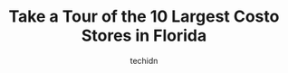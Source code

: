 ---
layout: ampstory
image: https://i0.wp.com/paketmu.com/wp-content/uploads/2023/06/costco-wholesale-0-in-florida-1686365026.jpeg?resize=640,853
author: techidn
featured: false
description: Explore the diverse Costo Store scene in Florida, home to an incredible selection of 10 establishments catering to every taste. Whether youre in search of iconic favorites or undiscovered t
title: Take a Tour of the 10 Largest Costo Stores in Florida
cover:
   title: Take a Tour of the 10 Largest Costo Stores in Florida
   subtitle: RICKPATE
   background: https://paketmu.com/wp-content/uploads/2023/06/costco-wholesale-0-in-florida-1686365026.jpeg

pages: 
 - layout: thirds
   top: <h1>#1 Costco Wholesale, Orlando</h1>
   bottom: "<p>This is a members only store. You save money here by buying in bulk. They have many, many items to buy here from food, office  supplies, electronics, home security, jewel</p>"
   background: https://paketmu.com/wp-content/uploads/2023/06/costco-wholesale-1-in-florida-1686365027.jpeg
   backgroundblur: true
 - layout: thirds
   top: <h1>#2 Costco Wholesale</h1>
   bottom: "<p>Love Costco. Great prices and quality products. Will always go back for great deals for me and my family.</p>"
   background: https://paketmu.com/wp-content/uploads/2023/06/costco-wholesale-2-in-florida-1686365028.jpeg
   cta:
      link: https://paketmu.com/take-a-tour-of-the-10-largest-costo-stores-in-florida/
      text: Take a Tour of the 10 Largest Costo Stores in Florida
 - layout: thirds
   top: <h1>#3 Costco Wholesale</h1>
   bottom: "<p>their garlic chicken wings are really yummy, soft and yummy but ….. their chicken wings has hair in it , like I was eating and saw chicken skin  hair and I was like eww</p>"
   background: https://paketmu.com/wp-content/uploads/2023/06/costco-wholesale-3-in-florida-1686365028.jpeg
   cta:
      link: https://paketmu.com/take-a-tour-of-the-10-largest-costo-stores-in-florida/
      text: Take a Tour of the 10 Largest Costo Stores in Florida
 - layout: thirds
   top: <h1>#4 Costco Wholesale</h1>
   bottom: "<p>1890 S University Dr, Davie, FL 33324, United States</p>"
   background: https://images.unsplash.com/photo-1591393223703-56fe1347ac62?ixlib=rb-4.0.3&ixid=MnwxMjA3fDB8MHxwaG90by1wYWdlfHx8fGVufDB8fHx8&auto=format&fit=crop&w=640&h=853&q=80
   cta:
      link: https://paketmu.com/take-a-tour-of-the-10-largest-costo-stores-in-florida/
      text: Take a Tour of the 10 Largest Costo Stores in Florida
 - layout: thirds
   top: <h1>#5 Costco Wholesale</h1>
   bottom: "<p>1800 W Sample Rd, Pompano Beach, FL 33064, United States</p>"
   background: https://images.unsplash.com/photo-1614648718611-0635f29016cb?ixlib=rb-4.0.3&ixid=MnwxMjA3fDB8MHxwaG90by1wYWdlfHx8fGVufDB8fHx8&auto=format&fit=crop&w=640&h=853&q=80
   cta:
      link: https://paketmu.com/take-a-tour-of-the-10-largest-costo-stores-in-florida/
      text: Take a Tour of the 10 Largest Costo Stores in Florida
 - layout: thirds
   top: <h1>#6 Costco Wholesale</h1>
   bottom: "<p>16580 NW 59th Ave, Miami Lakes, FL 33014, United States</p>"
   background: https://images.unsplash.com/photo-1518640467707-6811f4a6ab73?ixlib=rb-4.0.3&ixid=MnwxMjA3fDB8MHxwaG90by1wYWdlfHx8fGVufDB8fHx8&auto=format&fit=crop&w=640&h=853&q=80
   cta:
      link: https://paketmu.com/take-a-tour-of-the-10-largest-costo-stores-in-florida/
      text: Take a Tour of the 10 Largest Costo Stores in Florida
 - layout: thirds
   top: <h1>#7 Costco Wholesale</h1>
   bottom: "<p>741 Orange Ave, Altamonte Springs, FL 32714, United States</p>"
   background: https://images.unsplash.com/photo-1597773150796-e5c14ebecbf5?ixlib=rb-4.0.3&ixid=MnwxMjA3fDB8MHxwaG90by1wYWdlfHx8fGVufDB8fHx8&auto=format&fit=crop&w=640&h=853&q=80
   cta:
      link: https://paketmu.com/take-a-tour-of-the-10-largest-costo-stores-in-florida/
      text: Take a Tour of the 10 Largest Costo Stores in Florida
 - layout: thirds
   middle: Continue reading...
   background: https://images.unsplash.com/photo-1564951434112-64d74cc2a2d7?ixlib=rb-4.0.3&ixid=MnwxMjA3fDB8MHxwaG90by1wYWdlfHx8fGVufDB8fHx8&auto=format&fit=crop&w=640&h=853&q=80
   cta:
      link: https://paketmu.com/take-a-tour-of-the-10-largest-costo-stores-in-florida/
      text: Take a Tour of the 10 Largest Costo Stores in Florida
      
---
